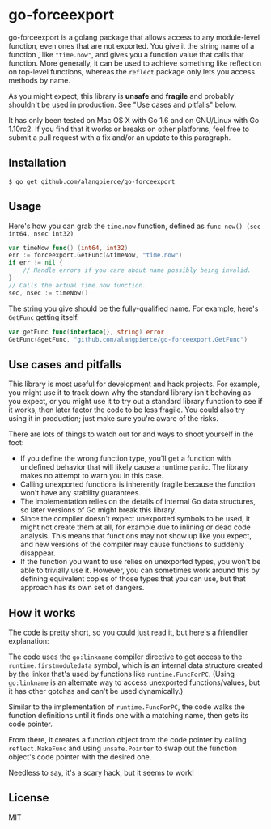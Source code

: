 # go-forceexport

go-forceexport is a golang package that allows access to any module-level
function, even ones that are not exported. You give it the string name of a
function , like `"time.now"`, and gives you a function value that calls that
function. More generally, it can be used to achieve something like reflection on
top-level functions, whereas the `reflect` package only lets you access methods
by name.

As you might expect, this library is **unsafe** and **fragile** and probably
shouldn't be used in production. See "Use cases and pitfalls" below.

It has only been tested on Mac OS X with Go 1.6 and on GNU/Linux with
Go 1.10rc2.
If you find that it works or breaks on other platforms, feel free to submit
a pull request with a fix and/or an update to this paragraph.

## Installation

`$ go get github.com/alangpierce/go-forceexport`

## Usage

Here's how you can grab the `time.now` function, defined as
`func now() (sec int64, nsec int32)`

```go
var timeNow func() (int64, int32)
err := forceexport.GetFunc(&timeNow, "time.now")
if err != nil {
    // Handle errors if you care about name possibly being invalid.
}
// Calls the actual time.now function.
sec, nsec := timeNow()
```

The string you give should be the fully-qualified name. For example, here's
`GetFunc` getting itself.

```go
var getFunc func(interface{}, string) error
GetFunc(&getFunc, "github.com/alangpierce/go-forceexport.GetFunc")
```

## Use cases and pitfalls

This library is most useful for development and hack projects. For example, you
might use it to track down why the standard library isn't behaving as you
expect, or you might use it to try out a standard library function to see if it
works, then later factor the code to be less fragile. You could also try using
it in production; just make sure you're aware of the risks.

There are lots of things to watch out for and ways to shoot yourself in
the foot:
* If you define the wrong function type, you'll get a function with undefined
  behavior that will likely cause a runtime panic. The library makes no attempt
  to warn you in this case.
* Calling unexported functions is inherently fragile because the function won't
  have any stability guarantees.
* The implementation relies on the details of internal Go data structures, so
  later versions of Go might break this library.
* Since the compiler doesn't expect unexported symbols to be used, it might not
  create them at all, for example due to inlining or dead code analysis. This
  means that functions may not show up like you expect, and new versions of the
  compiler may cause functions to suddenly disappear.
* If the function you want to use relies on unexported types, you won't be able
  to trivially use it. However, you can sometimes work around this by defining
  equivalent copies of those types that you can use, but that approach has its
  own set of dangers.

## How it works

The [code](/forceexport.go) is pretty short, so you could just read it, but
here's a friendlier explanation:

The code uses the `go:linkname` compiler directive to get access to the
`runtime.firstmoduledata` symbol, which is an internal data structure created by
the linker that's used by functions like `runtime.FuncForPC`. (Using
`go:linkname` is an alternate way to access unexported functions/values, but it
has other gotchas and can't be used dynamically.)

Similar to the implementation of `runtime.FuncForPC`, the code walks the
function definitions until it finds one with a matching name, then gets its code
pointer.

From there, it creates a function object from the code pointer by calling
`reflect.MakeFunc` and using `unsafe.Pointer` to swap out the function object's
code pointer with the desired one.

Needless to say, it's a scary hack, but it seems to work!

## License

MIT